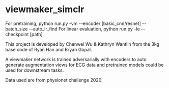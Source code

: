 # viewmaker_simclr

For pretraining, python run.py -vm --encoder [basic_cnn/resnet] --batch_size --auto_lr_find
For linear evaluation, python run.py -le --checkpoint [path]

This project is developed by Chenwei Wu & Kathryn Wantlin from the 3kg base code of Ryan Han and Bryan Gopal.

A viewmaker network is trained adversarially with encoders to auto generate augmentation views for ECG data and pretrained models could be used for downstream tasks.

Data used are from physionet challenge 2020.
